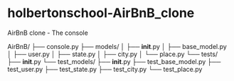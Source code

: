 # holbertonschool-AirBnB_clone
AirBnB clone - The console





AirBnB/
├── console.py
├── models/
│   ├── __init__.py
│   ├── base_model.py
│   ├── user.py
│   ├── state.py
│   ├── city.py
│   └── place.py
└── tests/
    ├── __init__.py
    └── test_models/
        ├── __init__.py
        ├── test_base_model.py
        ├── test_user.py
        ├── test_state.py
        ├── test_city.py
        └── test_place.py
